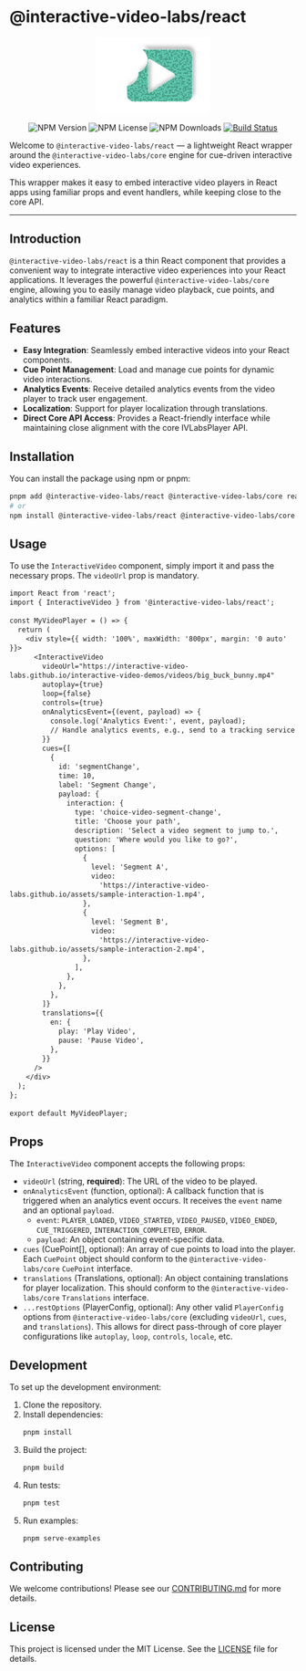 # @interactive-video-labs/react

<p align="center">
  <img src="https://raw.githubusercontent.com/interactive-video-labs/docs/main/logo.svg" width="200px" alt="Interactive Video Labs Logo" />
</p>
<p align="center">
  <img src="https://img.shields.io/npm/v/@interactive-video-labs/react" alt="NPM Version" />
  <img src="https://img.shields.io/npm/l/@interactive-video-labs/react" alt="NPM License" />
  <img src="https://img.shields.io/npm/d18m/@interactive-video-labs/react?style=flat-square" alt="NPM Downloads" />
  <a href="https://github.com/interactive-video-labs/interactive-video-react-wrapper/actions">
    <img src="https://github.com/interactive-video-labs/interactive-video-react-wrapper/actions/workflows/release.yml/badge.svg" alt="Build Status" />
  </a>
</p>

Welcome to `@interactive-video-labs/react` — a lightweight React wrapper around the `@interactive-video-labs/core` engine for cue-driven interactive video experiences.

This wrapper makes it easy to embed interactive video players in React apps using familiar props and event handlers, while keeping close to the core API.

---

## Introduction

`@interactive-video-labs/react` is a thin React component that provides a convenient way to integrate interactive video experiences into your React applications. It leverages the powerful `@interactive-video-labs/core` engine, allowing you to easily manage video playback, cue points, and analytics within a familiar React paradigm.

## Features

- **Easy Integration**: Seamlessly embed interactive videos into your React components.
- **Cue Point Management**: Load and manage cue points for dynamic video interactions.
- **Analytics Events**: Receive detailed analytics events from the video player to track user engagement.
- **Localization**: Support for player localization through translations.
- **Direct Core API Access**: Provides a React-friendly interface while maintaining close alignment with the core IVLabsPlayer API.

## Installation

You can install the package using npm or pnpm:

```bash
pnpm add @interactive-video-labs/react @interactive-video-labs/core react react-dom
# or
npm install @interactive-video-labs/react @interactive-video-labs/core react react-dom
```

## Usage

To use the `InteractiveVideo` component, simply import it and pass the necessary props. The `videoUrl` prop is mandatory.

```tsx
import React from 'react';
import { InteractiveVideo } from '@interactive-video-labs/react';

const MyVideoPlayer = () => {
  return (
    <div style={{ width: '100%', maxWidth: '800px', margin: '0 auto' }}>
      <InteractiveVideo
        videoUrl="https://interactive-video-labs.github.io/interactive-video-demos/videos/big_buck_bunny.mp4"
        autoplay={true}
        loop={false}
        controls={true}
        onAnalyticsEvent={(event, payload) => {
          console.log('Analytics Event:', event, payload);
          // Handle analytics events, e.g., send to a tracking service
        }}
        cues={[
          {
            id: 'segmentChange',
            time: 10,
            label: 'Segment Change',
            payload: {
              interaction: {
                type: 'choice-video-segment-change',
                title: 'Choose your path',
                description: 'Select a video segment to jump to.',
                question: 'Where would you like to go?',
                options: [
                  {
                    level: 'Segment A',
                    video:
                      'https://interactive-video-labs.github.io/assets/sample-interaction-1.mp4',
                  },
                  {
                    level: 'Segment B',
                    video:
                      'https://interactive-video-labs.github.io/assets/sample-interaction-2.mp4',
                  },
                ],
              },
            },
          },
        ]}
        translations={{
          en: {
            play: 'Play Video',
            pause: 'Pause Video',
          },
        }}
      />
    </div>
  );
};

export default MyVideoPlayer;
```

## Props

The `InteractiveVideo` component accepts the following props:

- `videoUrl` (string, **required**): The URL of the video to be played.
- `onAnalyticsEvent` (function, optional): A callback function that is triggered when an analytics event occurs. It receives the `event` name and an optional `payload`.
  - `event`: `PLAYER_LOADED`, `VIDEO_STARTED`, `VIDEO_PAUSED`, `VIDEO_ENDED`, `CUE_TRIGGERED`, `INTERACTION_COMPLETED`, `ERROR`.
  - `payload`: An object containing event-specific data.
- `cues` (CuePoint[], optional): An array of cue points to load into the player. Each `CuePoint` object should conform to the `@interactive-video-labs/core` `CuePoint` interface.
- `translations` (Translations, optional): An object containing translations for player localization. This should conform to the `@interactive-video-labs/core` `Translations` interface.
- `...restOptions` (PlayerConfig, optional): Any other valid `PlayerConfig` options from `@interactive-video-labs/core` (excluding `videoUrl`, `cues`, and `translations`). This allows for direct pass-through of core player configurations like `autoplay`, `loop`, `controls`, `locale`, etc.

## Development

To set up the development environment:

1.  Clone the repository.
2.  Install dependencies:
    ```bash
    pnpm install
    ```
3.  Build the project:
    ```bash
    pnpm build
    ```
4.  Run tests:
    ```bash
    pnpm test
    ```
5.  Run examples:
    ```bash
    pnpm serve-examples
    ```

## Contributing

We welcome contributions! Please see our [CONTRIBUTING.md](CONTRIBUTING.md) for more details.

## License

This project is licensed under the MIT License. See the [LICENSE](LICENSE) file for details.
